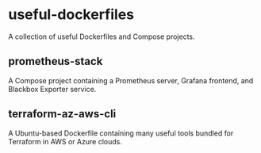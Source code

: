 # useful-dockerfiles

A collection of useful Dockerfiles and Compose projects.

## prometheus-stack

A Compose project containing a Prometheus server, Grafana frontend, and Blackbox Exporter service.

## terraform-az-aws-cli

A Ubuntu-based Dockerfile containing many useful tools bundled for Terraform in AWS or Azure clouds.